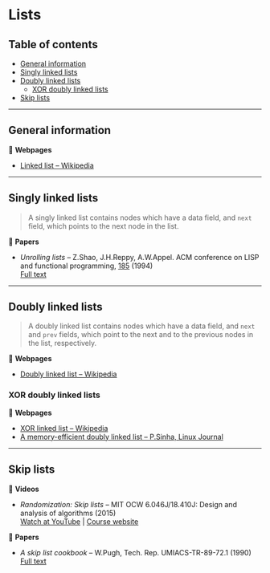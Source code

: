 # Lists

## Table of contents

* [General information](#general-information)
* [Singly linked lists](#singly-linked-lists)
* [Doubly linked lists](#doubly-linked-lists)
	* [XOR doubly linked lists](#xor-doubly-linked-lists)
* [Skip lists](#skip-lists)

---

## General information

:link: **Webpages**

* [Linked list &ndash; Wikipedia](https://en.wikipedia.org/wiki/Linked_list)

---

## Singly linked lists

> A singly linked list contains nodes which have a data field, and `next` field, which points to the next node in the list.

:page_facing_up: **Papers**

* *Unrolling lists* &ndash; Z.Shao, J.H.Reppy, A.W.Appel. ACM conference on LISP and functional programming, [185](https://doi.org/10.1145/182590.182453) (1994)\
[Full text](http://flint.cs.yale.edu/flint/publications/listrep.ps.gz)

---

## Doubly linked lists

> A doubly linked list contains nodes which have a data field, and `next` and `prev` fields, which point to the next and to the previous nodes in the list, respectively.

:link: **Webpages**

* [Doubly linked list &ndash; Wikipedia](https://en.wikipedia.org/wiki/Doubly_linked_list)

### XOR doubly linked lists

:link: **Webpages**

* [XOR linked list &ndash; Wikipedia](https://en.wikipedia.org/wiki/XOR_linked_list)
* [A memory-efficient doubly linked list &ndash; P.Sinha, Linux Journal](https://www.linuxjournal.com/article/6828)

---

## Skip lists

:movie_camera: **Videos**

* *Randomization: Skip lists* &ndash; MIT OCW 6.046J/18.410J: Design and analysis of algorithms (2015)\
[Watch at YouTube](https://www.youtube.com/watch?v=2g9OSRKJuzM) |
[Course website](https://ocw.mit.edu/courses/electrical-engineering-and-computer-science/6-046j-design-and-analysis-of-algorithms-spring-2015/)

:page_facing_up: **Papers**

* *A skip list cookbook* &ndash; W.Pugh, Tech. Rep. UMIACS-TR-89-72.1 (1990)\
[Full text](http://cglab.ca/~morin/teaching/5408/refs/p90b.pdf)
